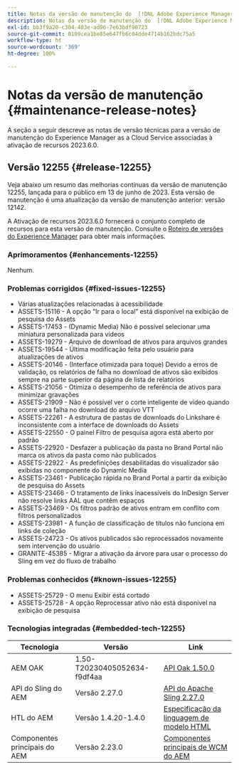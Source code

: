 ```yaml
---
title: Notas da versão de manutenção do  [!DNL Adobe Experience Manager]  as a Cloud Service associada à ativação de recurso 2023.6.0.
description: Notas da versão de manutenção do  [!DNL Adobe Experience Manager]  as a Cloud Service associada à ativação de recurso 2023.6.0.
exl-id: bb3f9a20-c304-483e-ad96-7e63bdf90723
source-git-commit: 0109cea1be85e647fb6c04dde4714b162bdc75a5
workflow-type: ht
source-wordcount: '369'
ht-degree: 100%

---
```


# Notas da versão de manutenção {#maintenance-release-notes}

A seção a seguir descreve as notas de versão técnicas para a versão de manutenção do Experience Manager as a Cloud Service associadas à ativação de recursos 2023.6.0.

## Versão 12255 {#release-12255}

Veja abaixo um resumo das melhorias contínuas da versão de manutenção 12255, lançada para o público em 13 de junho de 2023. Esta versão de manutenção é uma atualização da versão de manutenção anterior: versão 12142.

A Ativação de recursos 2023.6.0 fornecerá o conjunto completo de recursos para esta versão de manutenção. Consulte o [Roteiro de versões do Experience Manager](https://experienceleague.adobe.com/docs/experience-manager-release-information/aem-release-updates/update-releases-roadmap.html?lang=pt-BR) para obter mais informações.

### Aprimoramentos {#enhancements-12255}

Nenhum.

### Problemas corrigidos {#fixed-issues-12255}

- Várias atualizações relacionadas à acessibilidade
- ASSETS-15116 - A opção “Ir para o local” está disponível na exibição de pesquisa do Assets
- ASSETS-17453 - (Dynamic Media) Não é possível selecionar uma miniatura personalizada para vídeos
- ASSETS-19279 - Arquivo de download de ativos para arquivos grandes
- ASSETS-19544 - Última modificação feita pelo usuário para atualizações de ativos
- ASSETS-20146 - (Interface otimizada para toque) Devido a erros de validação, os relatórios de falha no download de ativos são exibidos sempre na parte superior da página de lista de relatórios
- ASSETS-21056 - Otimiza o desempenho de referência de ativos para minimizar gravações
- ASSETS-21909 - Não é possível ver o corte inteligente de vídeo quando ocorre uma falha no download do arquivo VTT
- ASSETS-22261 - A estrutura de pastas de downloads do Linkshare é inconsistente com a interface de downloads do Assets
- ASSETS-22550 - O painel Filtro de pesquisa agora está aberto por padrão
- ASSETS-22920 - Desfazer a publicação da pasta no Brand Portal não marca os ativos da pasta como não publicados
- ASSETS-22922 - As predefinições desabilitadas do visualizador são exibidas no componente do Dynamic Media
- ASSETS-23461 - Publicação rápida no Brand Portal a partir da exibição de pesquisa do Assets
- ASSETS-23466 - O tratamento de links inacessíveis do InDesign Server não resolve links AAL que contêm espaços
- ASSETS-23469 - Os filtros padrão de ativos entram em conflito com filtros personalizados
- ASSETS-23981 - A função de classificação de títulos não funciona em links de coleção
- ASSETS-24723 - Os ativos publicados são reprocessados novamente sem intervenção do usuário
- GRANITE-45385 - Migrar a ativação da árvore para usar o processo do Sling em vez do fluxo de trabalho

### Problemas conhecidos {#known-issues-12255}

- ASSETS-25729 - O menu Exibir está cortado
- ASSETS-25728 - A opção Reprocessar ativo não está disponível na exibição de pesquisa

### Tecnologias integradas {#embedded-tech-12255}

| Tecnologia | Versão | Link |
|---|---|---|
| AEM OAK | 1.50-T20230405052634-f9df4aa | [API Oak 1.50.0](https://www.javadoc.io/doc/org.apache.jackrabbit/oak-api/1.50.0/index.html) |
| API do Sling do AEM | Versão 2.27.0 | [API do Apache Sling 2.27.0](https://www.javadoc.io/doc/org.apache.sling/org.apache.sling.api/latest/index.html) |
| HTL do AEM | Versão 1.4.20-1.4.0 | [Especificação da linguagem de modelo HTML](https://github.com/adobe/htl-spec) |
| Componentes principais do AEM | Versão 2.23.0 | [Componentes principais de WCM do AEM](https://github.com/adobe/aem-core-wcm-components) |
